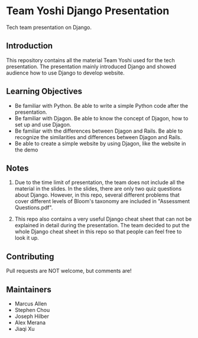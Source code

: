 # Team Yoshi Django Presentation

Tech team presentation on Django.

## Introduction

This repository contains all the material Team Yoshi used for the tech presentation. The presentation mainly introduced Django and showed audience how to use Django to develop website. 

## Learning Objectives

- Be familiar with Python. Be able to write a simple Python code after the presentation.
- Be familiar with Djagon. Be able to know the concept of Djagon, how to set up and use Djagon.
- Be familiar with the differences between Djagon and Rails. Be able to recognize the similarities and differences between Djagon and Rails.
- Be able to create a simple website by using Djagon, like the website in the demo

## Notes

1. Due to the time limit of presentation, the team does not include all the material in the slides. In the slides, there are only two quiz questions about Django. However, in this repo, several different problems that cover different levels of Bloom's taxonomy are included in "Assessment Questions.pdf".

2. This repo also contains a very useful Django cheat sheet that can not be explained in detail during the presentation. The team decided to put the whole Django cheat sheet in this repo so that people can feel free to look it up.

## Contributing

Pull requests are NOT welcome, but comments are!

## Maintainers

- Marcus Allen
- Stephen Chou
- Joseph Hilber
- Alex Merana
- Jiaqi Xu
